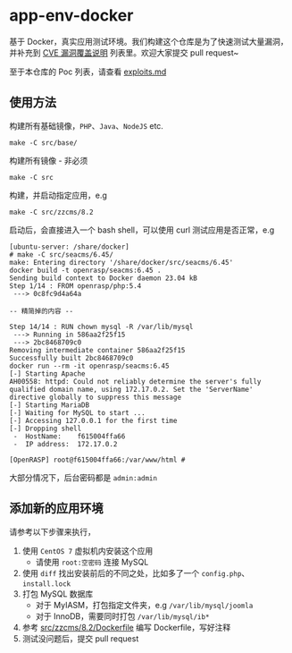 # app-env-docker

基于 Docker，真实应用测试环境。我们构建这个仓库是为了快速测试大量漏洞，并补充到 [CVE 漏洞覆盖说明](https://rasp.baidu.com/doc/usage/cve.html) 列表里。欢迎大家提交 pull request~

至于本仓库的 Poc 列表，请查看 [exploits.md](exploits.md)

## 使用方法

构建所有基础镜像，`PHP`、`Java`、`NodeJS` etc.

```
make -C src/base/
```

构建所有镜像 - 非必须

```
make -C src
```

构建，并启动指定应用，e.g

```
make -C src/zzcms/8.2
```

启动后，会直接进入一个 bash shell，可以使用 curl 测试应用是否正常，e.g

```
[ubuntu-server: /share/docker]
# make -C src/seacms/6.45/
make: Entering directory '/share/docker/src/seacms/6.45'
docker build -t openrasp/seacms:6.45 .
Sending build context to Docker daemon 23.04 kB
Step 1/14 : FROM openrasp/php:5.4
 ---> 0c8fc9d4a64a

-- 精简掉的内容 --

Step 14/14 : RUN chown mysql -R /var/lib/mysql
 ---> Running in 586aa2f25f15
 ---> 2bc8468709c0
Removing intermediate container 586aa2f25f15
Successfully built 2bc8468709c0
docker run --rm -it openrasp/seacms:6.45
[-] Starting Apache
AH00558: httpd: Could not reliably determine the server's fully qualified domain name, using 172.17.0.2. Set the 'ServerName' directive globally to suppress this message
[-] Starting MariaDB
[-] Waiting for MySQL to start ...
[-] Accessing 127.0.0.1 for the first time
[-] Dropping shell
 -  HostName:    f615004ffa66
 -  IP address:  172.17.0.2

[OpenRASP] root@f615004ffa66:/var/www/html #
```

大部分情况下，后台密码都是 `admin:admin`

## 添加新的应用环境

请参考以下步骤来执行，

1. 使用 `CentOS 7` 虚拟机内安装这个应用
   * 请使用 `root:空密码` 连接 MySQL
2. 使用 `diff` 找出安装前后的不同之处，比如多了一个 `config.php`、`install.lock`
3. 打包 MySQL 数据库
   * 对于 MyIASM，打包指定文件夹，e.g `/var/lib/mysql/joomla`
   * 对于 InnoDB，需要同时打包 `/var/lib/mysql/ib*`
4. 参考 [src/zzcms/8.2/Dockerfile](src/zzcms/8.2/Dockerfile) 编写 Dockerfile，写好注释
5. 测试没问题后，提交 pull request

